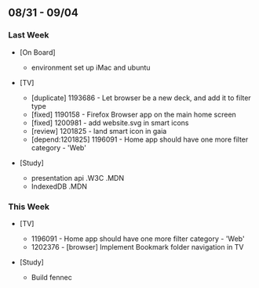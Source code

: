 ## 08/31 - 09/04 ##

### Last Week ###

* [On Board]
    - environment set up iMac and ubuntu
* [TV]
    - [duplicate] 1193686 - Let browser be a new deck, and add it to filter type
    - [fixed] 1190158 - Firefox Browser app on the main home screen
    - [fixed] 1200981 - add website.svg in smart icons
    - [review] 1201825 - land smart icon in gaia
    - [depend:1201825] 1196091 - Home app should have one more filter category - 'Web'

* [Study]
	- presentation api
		.W3C
		.MDN
	- IndexedDB
		.MDN

### This Week ###

* [TV]
    - 1196091 - Home app should have one more filter category - 'Web'
    - 1202376 - [browser] Implement Bookmark folder navigation in TV

* [Study]
	- Build fennec
